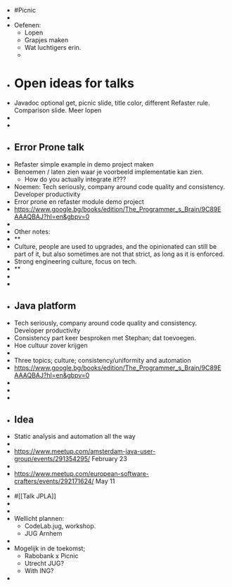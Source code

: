 - #Picnic
-
- Oefenen:
	- Lopen
	- Grapjes maken
	- Wat luchtigers erin.
	-
- # Open ideas for talks
- Javadoc optional get, picnic slide, title color, different Refaster rule.  Comparison slide.  Meer lopen
-
-
- ## Error Prone talk
- Refaster simple example in demo project maken
- Benoemen / laten zien waar je voorbeeld implementatie kan zien.
	- How do you actually integrate it???
- Noemen: Tech seriously, company around code quality and consistency. Developer productivity
- Error prone en refaster module demo project
- https://www.google.bg/books/edition/The_Programmer_s_Brain/9C89EAAAQBAJ?hl=en&gbpv=0
-
- Other notes:
- **
- Culture, people are used to upgrades, and the opinionated can still be part of it, but also sometimes are not that strict, as long as it is enforced.
- Strong engineering culture, focus on tech.
- **
-
-
- ## Java platform
- Tech seriously, company around code quality and consistency. Developer productivity
- Consistency part keer besproken met Stephan; dat toevoegen.
- Hoe cultuur zover krijgen
-
- Three topics; culture; consistency/uniformity and automation
- https://www.google.bg/books/edition/The_Programmer_s_Brain/9C89EAAAQBAJ?hl=en&gbpv=0
-
-
-
- ## Idea
- Static analysis and automation all the way
-
- https://www.meetup.com/amsterdam-java-user-group/events/291354295/ February 23
-
- https://www.meetup.com/european-software-crafters/events/292171624/ May 11
-
- #[[Talk JPLA]]
-
-
- Wellicht plannen:
	- CodeLab.jug, workshop.
	- JUG Arnhem
-
- Mogelijk in de toekomst;
	- Rabobank x Picnic
	- Utrecht JUG?
	- With ING?
-